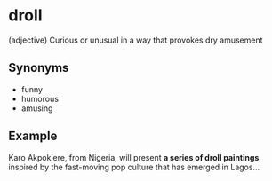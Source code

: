 # droll

(adjective) Curious or unusual in a way that provokes dry amusement

## Synonyms

+ funny
+ humorous
+ amusing

## Example

Karo Akpokiere, from Nigeria, will present **a series of droll paintings** inspired by the fast-moving pop culture that has emerged in Lagos...
